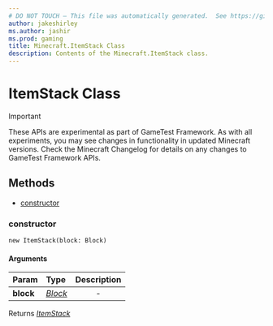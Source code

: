 ```yaml
---
# DO NOT TOUCH — This file was automatically generated.  See https://github.com/Mojang/MinecraftScriptingApiDocsGenerator to modify descriptions, examples, etc.
author: jakeshirley
ms.author: jashir
ms.prod: gaming
title: Minecraft.ItemStack Class
description: Contents of the Minecraft.ItemStack class.
---
```

# ItemStack Class

>[!IMPORTANT]
>These APIs are experimental as part of GameTest Framework. As with all experiments, you may see changes in functionality in updated Minecraft versions. Check the Minecraft Changelog for details on any changes to GameTest Framework APIs.

## Methods
- [constructor](#constructor)
  
### **constructor**
`
new ItemStack(block: Block)
`

#### Arguments
| Param | Type | Description |
| :--- | :--- | :---: |
| **block** | [*Block*](Block.md) | - |

Returns [*ItemStack*](ItemStack.md)

